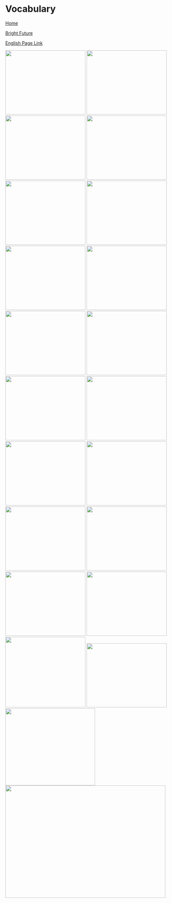 # Vocabulary


[Home](all-files-links.md)

[Bright Future](bright-future.md)

[English Page Link](all-english-links.md)


<img src="https://i.pinimg.com/736x/f9/a2/e8/f9a2e84b21a7771623c2e7a3fe4b891d.jpg" width="250" height="200">
<img src="https://i.pinimg.com/1200x/15/8d/a9/158da984a9918e97add7eae26cc4f343.jpg" width="250" height="200">
<img src="https://i.pinimg.com/736x/a2/af/b9/a2afb988d5d558401e14d128715be620.jpg" width="250" height="200">
<img src="https://i.pinimg.com/236x/5c/f9/56/5cf956c132109c0bdce9871a5b644a4e.jpg" width="250" height="200">
<img src="https://i.pinimg.com/736x/7e/7e/50/7e7e5011e4b6ce561524e57b9af9f96c.jpg" width="250" height="200">
<img src="https://i.pinimg.com/736x/33/75/05/3375059779fa135f26ac8bb31566de75.jpg" width="250" height="200">
<img src="https://i.pinimg.com/736x/5f/0f/c8/5f0fc8355a8989ee3e8142ea1340ee7b.jpg" width="250" height="200">
<img src="https://i.pinimg.com/1200x/15/8d/a9/158da984a9918e97add7eae26cc4f343.jpg" width="250" height="200">
<img src="https://i.ytimg.com/vi/BRA8oGAn5xc/hqdefault.jpg" width="250" height="200">
<img src="https://encrypted-tbn0.gstatic.com/images?q=tbn:ANd9GcSNDwKK04Uw61PeImXGaEwWBq05OPyRDlGDm_y2df6mJ06xRiWOgmGYzZ0H7bZnv7n7LMY&usqp=CAU" width="250" height="200">
<img src="https://i.ytimg.com/vi/ekduv3G1M74/mqdefault.jpg" width="250" height="200">
<img src="https://i.pinimg.com/564x/d1/5c/72/d15c7211d733a48df0fc0cf35f650db3.jpg" width="250" height="200">
<img src="https://i.ytimg.com/vi/6m-FT1tNwuA/sddefault.jpg" width="250" height="200">
<img src="https://i.ytimg.com/vi/DwLzFgmvRTo/sddefault.jpg" width="250" height="200">
<img src="https://i.ytimg.com/vi/XHfO4v2Yg5w/hqdefault.jpg" width="250" height="200">
<img src="https://i.ytimg.com/vi/7uE52YpTXhU/maxresdefault.jpg" width="250" height="200">
<img src="https://i.ytimg.com/vi/5TVqdjQarOY/maxresdefault.jpg" width="250" height="200">
<img src="https://i.ytimg.com/vi/HbQBTan8unI/hq720.jpg?sqp=-oaymwEhCK4FEIIDSFryq4qpAxMIARUAAAAAGAElAADIQj0AgKJD&rs=AOn4CLCxZrCOe1qBE-plIHRC8zx6iNuTvQ" width="250" height="200">
<img src="https://i.pinimg.com/736x/6d/48/42/6d4842da61ada70f2de2e70d9b319922.jpg" width="250" height="220">
<img src="https://encrypted-tbn0.gstatic.com/images?q=tbn:ANd9GcT0jX7p9OwsHhIME3WJLo9JAk0kifuCvW6x3AjLaUrKg9JbKPWEXxZsZwmafjcw3de6ZWg&usqp=CAU" width="250" height="200">
<img src="https://shivkidseducation.com/images/English-Vocabulary/English_Vocabulary_Part_1-1.jpg" width="280" height="240">
<img src="https://i.ytimg.com/vi/LXYdcoqEukI/maxresdefault.jpg" width="500" height="350">
